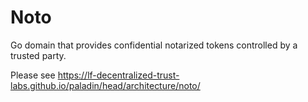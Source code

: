 # Noto

Go domain that provides confidential notarized tokens controlled by a trusted party.

Please see https://lf-decentralized-trust-labs.github.io/paladin/head/architecture/noto/